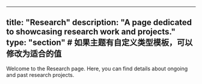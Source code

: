 
---
title: "Research"
description: "A page dedicated to showcasing research work and projects."
type: "section" # 如果主题有自定义类型模板，可以修改为适合的值
---

Welcome to the Research page. Here, you can find details about ongoing and past research projects.
